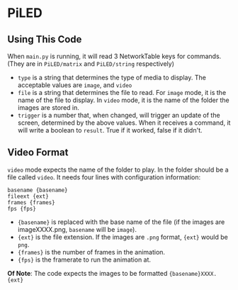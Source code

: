 # PiLED
 
## Using This Code
When `main.py` is running, it will read 3 NetworkTable keys for commands. (They are in `PiLED/matrix` and `PiLED/string` respectively)
- `type` is a string that determines the type of media to display. The acceptable values are `image`, and `video`
- `file` is a string that determines the file to read. For `image` mode, it is the name of the file to display. In `video` mode, it is the name of the folder the images are stored in.
- `trigger` is a number that, when changed, will trigger an update of the screen, determined by the above values.
When it receives a command, it will write a boolean to `result`. True if it worked, false if it didn't.

## Video Format
`video` mode expects the name of the folder to play. In the folder should be a file called `video`. It needs four lines with configuration information:
```
basename {basename}
fileext {ext}
frames {frames}
fps {fps}
```
- `{basename}` is replaced with the base name of the file (if the images are imageXXXX.png, `basename` will be `image`).  
- `{ext}` is the file extension. If the images are `.png` format, `{ext}` would be `png`.  
- `{frames}` is the number of frames in the animation.  
- `{fps}` is the framerate to run the animation at.  
  
**Of Note**: The code expects the images to be formatted `{basename}XXXX.{ext}`
